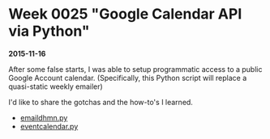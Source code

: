 # Week 0025 "Google Calendar API via Python"
**2015-11-16**

After some false starts, I was able to setup programmatic access to a public Google Account calendar. (Specifically, this Python script will replace a quasi-static weekly emailer)

I'd like to share the gotchas and the how-to's I learned.

* [emaildhmn.py](https://github.com/appletonmakerspace/emaildhmn/blob/master/emaildhmn.py)
* [eventcalendar.py](https://github.com/appletonmakerspace/emaildhmn/blob/master/eventcalendar.py)
